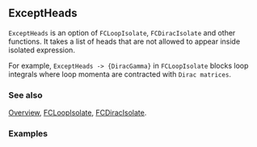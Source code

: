 ## ExceptHeads

`ExceptHeads` is an option of `FCLoopIsolate`, `FCDiracIsolate` and other functions. It takes a list of heads that are not allowed to appear inside isolated expression.

For example, `ExceptHeads -> {DiracGamma}` in `FCLoopIsolate` blocks loop integrals where loop momenta are contracted with `Dirac matrices`.

### See also

[Overview](Extra/FeynCalc.md), [FCLoopIsolate](FCLoopIsolate.md), [FCDiracIsolate](FCDiracIsolate.md).

### Examples